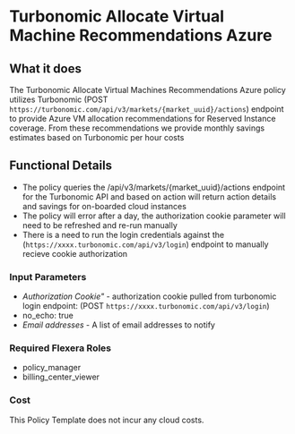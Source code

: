 # Turbonomic Allocate Virtual Machine Recommendations Azure

## What it does

The Turbonomic Allocate Virtual Machines Recommendations Azure policy utilizes Turbonomic (POST `https://turbonomic.com/api/v3/markets/{market_uuid}/actions`) endpoint to provide Azure VM allocation recommendations for Reserved Instance coverage. From these recommendations we provide monthly savings estimates based on Turbonomic per hour costs

## Functional Details

- The policy queries the /api/v3/markets/{market_uuid}/actions endpoint for the Turbonomic API and based on action will return action details and savings for on-boarded cloud instances
- The policy will error after a day, the authorization cookie parameter will need to be refreshed and re-run manually
- There is a need to run the login credentials against the (`https://xxxx.turbonomic.com/api/v3/login`) endpoint to manually recieve cookie authorization

### Input Parameters

- *Authorization Cookie"* - authorization cookie pulled from turbonomic login endpoint: (POST `https://xxxx.turbonomic.com/api/v3/login`)
- no_echo: true
- *Email addresses* - A list of email addresses to notify

### Required Flexera Roles

- policy_manager
- billing_center_viewer

### Cost

This Policy Template does not incur any cloud costs.

